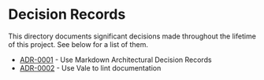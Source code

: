 # Decision Records

This directory documents significant decisions made throughout the lifetime of this project.
See below for a list of them.

* [ADR-0001](0001-use-markdown-architectural-decision-records.md) - Use Markdown Architectural Decision Records
* [ADR-0002](0002-use-vale-to-lint-documentation.md) - Use Vale to lint documentation

